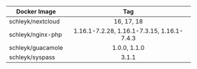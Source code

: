 
| Docker Image        |      Tag                           |
|---------------------|:----------------------------------:|
| schleyk/nextcloud   | 16, 17, 18                         |
| schleyk/nginx-php   | 1.16.1-7.2.28, 1.16.1-7.3.15, 1.16.1-7.4.3        |
| schleyk/guacamole   | 1.0.0, 1.1.0                       |
| schleyk/syspass     | 3.1.1
